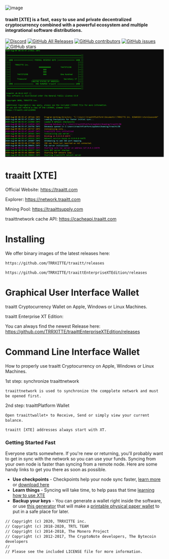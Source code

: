 ![image](https://github.com/TRRXITTE/traaitt/blob/master/docs/XTE.png)

#### traaitt [XTE] is a fast, easy to use and private decentralized cryptocurrency combined with a powerful ecosystem and multiple integrational software distributions.

[![Discord](https://img.shields.io/discord/388915017187328002?label=traaittXTE%20Discord)](https://discord.gg/cXJBsJ6) [![GitHub All Releases](https://img.shields.io/github/downloads/TRRXITTE/traaitt/total?label=Downloads)](https://github.com/TRRXITTE/traaitt/releases) [![GitHub contributors](https://img.shields.io/github/contributors-anon/TRRXITTE/traaitt?label=Contributors)](https://github.com/TRRXITTE/traaitt/graphs/contributors) [![GitHub issues](https://img.shields.io/github/issues/TRRXITTE/traaitt?label=Issues)](https://github.com/TRRXITTE/traaitt/issues) ![GitHub stars](https://img.shields.io/github/stars/TRRXITTE/traaitt?label=Github%20Stars)
<img src="https://github.com/TRRXITTE/traaitt/blob/master/include/terminal.png">

# traaitt [XTE]

Official Website:
https://traaitt.com

Explorer:
https://network.traaitt.com

Mining Pool:
https://traaittsupply.com

traaittnetwork cache API:
https://cacheapi.traaitt.com


# Installing

We offer binary images of the latest releases here: 
```
https://github.com/TRRXITTE/traaitt/releases
```
```
https://github.com/TRRXITTE/traaittEnterpriseXTEdition/releases
```

# Graphical User Interface Wallet
traaitt Cryptocurrency Wallet on Apple, Windows or Linux Machines.

traaitt Enterprise XT Edition:

You can always find the newest Release here: https://github.com/TRRXITTE/traaittEnterpriseXTEdition/releases


# Command Line Interface Wallet
How to properly use traaitt Cryptocurrency on Apple, Windows or Linux Machines.

1st step: synchronize traaittnetwork
```
traaittnetwork is used to synchronize the compplete network and must be opened first.
```
2nd step: traaittPlatform Wallet
```
Open traaittwallet+ to Receive, Send or simply view your current balance.
````
```
traaitt [XTE] addresses always start with XT.
```

### Getting Started Fast

Everyone starts somewhere. If you're new or returning, you'll probably want to get in sync with the network so you can use your funds. Syncing from your own node is faster than syncing from a remote node. Here are some handy links to get you there as soon as possible.

-   **Use checkpoints** - Checkpoints help your node sync faster, [learn more](http://checkpoints.traaitt.com/use.html) or [download here](http://checkpoints.traaitt.com)
-   **Learn things** - Syncing will take time, to help pass that time [learning how to use XTE](https://docs.traaitt.com/)
-   **Backup your keys** - You can generate a wallet right inside the software, or use [this generator](https://traaitt.com/wallet/) that will make a [printable physical paper wallet](https://docs.traaitt.com/guides/wallets/making-a-wallet) to put in a safe place for later.


```
// Copyright (c) 2020, TRRXITTE inc.
// Copyright (c) 2018-2020, TRTL TEAM
// Copyright (c) 2014-2018, The Monero Project
// Copyright (c) 2012-2017, The CryptoNote developers, The Bytecoin developers
//
// Please see the included LICENSE file for more information.
```
